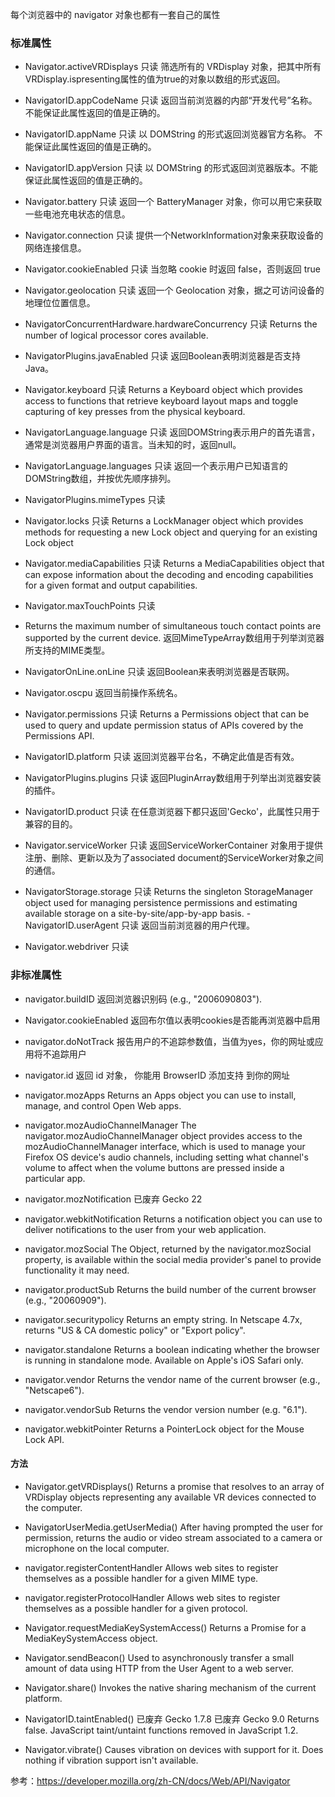 每个浏览器中的 navigator 对象也都有一套自己的属性

### 标准属性

- Navigator.activeVRDisplays 只读
筛选所有的 VRDisplay 对象，把其中所有VRDisplay.ispresenting属性的值为true的对象以数组的形式返回。

- NavigatorID.appCodeName 只读
返回当前浏览器的内部“开发代号”名称。 不能保证此属性返回的值是正确的。

- NavigatorID.appName 只读
以 DOMString 的形式返回浏览器官方名称。 不能保证此属性返回的值是正确的。
- NavigatorID.appVersion 只读
以 DOMString 的形式返回浏览器版本。不能保证此属性返回的值是正确的。
- Navigator.battery 只读
返回一个 BatteryManager 对象，你可以用它来获取一些电池充电状态的信息。
- Navigator.connection 只读
提供一个NetworkInformation对象来获取设备的网络连接信息。
- Navigator.cookieEnabled 只读
当忽略 cookie 时返回 false，否则返回 true
- Navigator.geolocation 只读
返回一个 Geolocation 对象，据之可访问设备的地理位位置信息。
- NavigatorConcurrentHardware.hardwareConcurrency 只读
Returns the number of logical processor cores available.
- NavigatorPlugins.javaEnabled 只读
返回Boolean表明浏览器是否支持Java。
- Navigator.keyboard 只读
Returns a Keyboard object which provides access to functions that retrieve keyboard layout maps and toggle capturing of key presses from the physical keyboard.
- NavigatorLanguage.language 只读
返回DOMString表示用户的首先语言，通常是浏览器用户界面的语言。当未知的时，返回null。
- NavigatorLanguage.languages 只读
 返回一个表示用户已知语言的DOMString数组，并按优先顺序排列。
- NavigatorPlugins.mimeTypes 只读
- Navigator.locks 只读
Returns a LockManager object which provides methods for requesting a new Lock object and querying for an existing Lock object
- Navigator.mediaCapabilities 只读
Returns a MediaCapabilities object that can expose information about the decoding and encoding capabilities for a given format and output capabilities.
- Navigator.maxTouchPoints 只读
- Returns the maximum number of simultaneous touch contact points are supported by the current device.
返回MimeTypeArray数组用于列举浏览器所支持的MIME类型。
- NavigatorOnLine.onLine 只读
返回Boolean来表明浏览器是否联网。
- Navigator.oscpu
返回当前操作系统名。
- Navigator.permissions 只读
Returns a Permissions object that can be used to query and update permission status of APIs covered by the Permissions API.
- NavigatorID.platform 只读
返回浏览器平台名，不确定此值是否有效。
- NavigatorPlugins.plugins 只读
返回PluginArray数组用于列举出浏览器安装的插件。
- NavigatorID.product 只读
在任意浏览器下都只返回'Gecko'，此属性只用于兼容的目的。
- Navigator.serviceWorker 只读
返回ServiceWorkerContainer 对象用于提供注册、删除、更新以及为了associated document的ServiceWorker对象之间的通信。
- NavigatorStorage.storage 只读
Returns the singleton StorageManager object used for managing persistence permissions and estimating available storage on a site-by-site/app-by-app basis.
-NavigatorID.userAgent 只读
返回当前浏览器的用户代理。
- Navigator.webdriver 只读


### 非标准属性
- navigator.buildID
返回浏览器识别码 (e.g., "2006090803").

- Navigator.cookieEnabled
返回布尔值以表明cookies是否能再浏览器中启用

- navigator.doNotTrack
报告用户的不追踪参数值，当值为yes，你的网址或应用将不追踪用户
- navigator.id
返回 id 对象， 你能用 BrowserID 添加支持 到你的网址
- navigator.mozApps
Returns an Apps object you can use to install, manage, and control Open Web apps.
- navigator.mozAudioChannelManager
The navigator.mozAudioChannelManager object provides access to the mozAudioChannelManager interface, which is used to manage your Firefox OS device's audio channels, including setting what channel's volume to affect when the volume buttons are pressed inside a particular app.
- navigator.mozNotification 已废弃 Gecko 22
- navigator.webkitNotification
Returns a notification object you can use to deliver notifications to the user from your web application.
- navigator.mozSocial
The Object, returned by the navigator.mozSocial property, is available within the social media provider's panel to provide functionality it may need.
- navigator.productSub
Returns the build number of the current browser (e.g., "20060909").
- navigator.securitypolicy
Returns an empty string. In Netscape 4.7x, returns "US & CA domestic policy" or "Export policy".
- navigator.standalone
Returns a boolean indicating whether the browser is running in standalone mode. Available on Apple's iOS Safari only.
- navigator.vendor
Returns the vendor name of the current browser (e.g., "Netscape6").
- navigator.vendorSub
Returns the vendor version number (e.g. "6.1").
- navigator.webkitPointer
Returns a PointerLock object for the Mouse Lock API.

#### 方法

- Navigator.getVRDisplays()
Returns a promise that resolves to an array of VRDisplay objects representing any available VR devices connected to the computer.

- NavigatorUserMedia.getUserMedia()
After having prompted the user for permission, returns the audio or video stream associated to a camera or microphone on the local computer.
- navigator.registerContentHandler
Allows web sites to register themselves as a possible handler for a given MIME type.
- navigator.registerProtocolHandler
Allows web sites to register themselves as a possible handler for a given protocol.
- Navigator.requestMediaKeySystemAccess()
Returns a Promise for a MediaKeySystemAccess object.
- Navigator.sendBeacon()
Used to asynchronously transfer a small amount of data using HTTP from the User Agent to a web server.
- Navigator.share()
Invokes the native sharing mechanism of the current platform.
- NavigatorID.taintEnabled() 已废弃 Gecko 1.7.8 已废弃 Gecko 9.0
Returns false. JavaScript taint/untaint functions removed in JavaScript 1.2.
- Navigator.vibrate()
Causes vibration on devices with support for it. Does nothing if vibration support isn't available.




参考：https://developer.mozilla.org/zh-CN/docs/Web/API/Navigator
